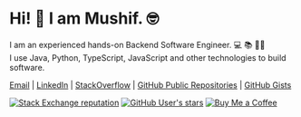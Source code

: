 # Hi! 👋 I am Mushif. 🤓

I am an experienced hands-on Backend Software Engineer. 💻 📚 🏋️‍♂️  
I use Java, Python, TypeScript, JavaScript and other technologies to build software.  

[Email](mailto:mushif07@gmail.com) |
[LinkedIn](https://linkedin.com/in/mushifalinawaz) |
[StackOverflow](https://stackoverflow.com/users/5413565/mushif-ali-nawaz) |
[GitHub Public Repositories](https://github.com/mushifali?tab=repositories&q=&type=public&language=&sort=stargazers) |
[GitHub Gists](https://gist.github.com/mushifali)

[![Stack Exchange reputation](https://img.shields.io/stackexchange/stackoverflow/r/5413565?color=orange&label=StackOverflow&logo=stackoverflow&style=flat-square)](https://stackoverflow.com/users/5413565)
[![GitHub User's stars](https://img.shields.io/github/stars/mushifali?color=green&label=GitHub%20Stars&logo=github&style=flat-square)](https://github.com/mushifali?tab=repositories&q=&type=public&language=&sort=stargazers)
[![Buy Me a Coffee](https://img.shields.io/badge/Support-Buy%20Me%20A%20Coffee-orange.svg?style=flat-square)](https://www.buymeacoffee.com/mushifali)
